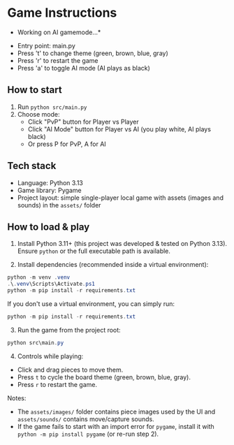 # Game Instructions

* Working on AI gamemode...*

- Entry point: main.py
- Press 't' to change theme (green, brown, blue, gray)
- Press 'r' to restart the game
- Press 'a' to toggle AI mode (AI plays as black)

## How to start

1. Run `python src/main.py`
2. Choose mode:
   - Click "PvP" button for Player vs Player
   - Click "AI Mode" button for Player vs AI (you play white, AI plays black)
   - Or press P for PvP, A for AI

## Tech stack

- Language: Python 3.13
- Game library: Pygame
- Project layout: simple single-player local game with assets (images and sounds) in the `assets/` folder

## How to load & play

1. Install Python 3.11+ (this project was developed & tested on Python 3.13). Ensure `python` or the full executable path is available.

2. Install dependencies (recommended inside a virtual environment):

```powershell
python -m venv .venv
.\.venv\Scripts\Activate.ps1
python -m pip install -r requirements.txt
```

If you don't use a virtual environment, you can simply run:

```powershell
python -m pip install -r requirements.txt
```

3. Run the game from the project root:

```powershell
python src\main.py
```

4. Controls while playing:
- Click and drag pieces to move them.
- Press `t` to cycle the board theme (green, brown, blue, gray).
- Press `r` to restart the game.

Notes:
- The `assets/images/` folder contains piece images used by the UI and `assets/sounds/` contains move/capture sounds.
- If the game fails to start with an import error for `pygame`, install it with `python -m pip install pygame` (or re-run step 2).

